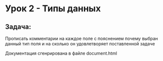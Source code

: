 
# Урок 2 -  Типы данных 


## Задача:

Прописать комментарии на каждое поле с пояснением почему выбран данный тип поля и на сколько он удовлетворяет поставленной задаче

Документация сгенрирована в файле document.html
